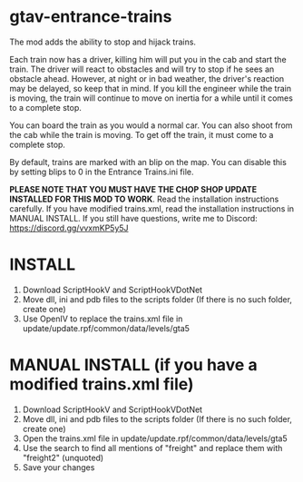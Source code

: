# gtav-entrance-trains
The mod adds the ability to stop and hijack trains.

Each train now has a driver, killing him will put you in the cab and start the train. The driver will react to obstacles and will try to stop if he sees an obstacle ahead. However, at night or in bad weather, the driver's reaction may be delayed, so keep that in mind. If you kill the engineer while the train is moving, the train will continue to move on inertia for a while until it comes to a complete stop.

You can board the train as you would a normal car. You can also shoot from the cab while the train is moving. To get off the train, it must come to a complete stop.

By default, trains are marked with an blip on the map. You can disable this by setting blips to 0 in the Entrance Trains.ini file.

**PLEASE NOTE THAT YOU MUST HAVE THE CHOP SHOP UPDATE INSTALLED FOR THIS MOD TO WORK**. Read the installation instructions carefully. If you have modified trains.xml, read the installation instructions in MANUAL INSTALL. If you still have questions, write me to Discord: https://discord.gg/vvxmKP5y5J

# INSTALL
1. Download ScriptHookV and ScriptHookVDotNet
2. Move dll, ini and pdb files to the scripts folder (If there is no such folder, create one)
3. Use OpenIV to replace the trains.xml file in update/update.rpf/common/data/levels/gta5


# MANUAL INSTALL (if you have a modified trains.xml file)

1. Download ScriptHookV and ScriptHookVDotNet
2. Move dll, ini and pdb files to the scripts folder (If there is no such folder, create one)
3. Open the trains.xml file in update/update.rpf/common/data/levels/gta5
4. Use the search to find all mentions of "freight" and replace them with "freight2" (unquoted)
5. Save your changes
